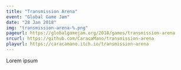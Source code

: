 ```yaml
---
title: "Transmission Arena"
event: "Global Game Jam"
date: "28 Jan 2018"
img: "transmission-arena-%.png"
pageurl: https://globalgamejam.org/2018/games/transmission-arena
srcurl: https://github.com/CaracaMano/transmission-arena
playurl: https://caracamano.itch.io/transmission-arena
---
```

Lorem ipsum